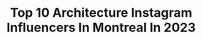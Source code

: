 ---
title: Top 10 Architecture Instagram Influencers In Montreal In 2023
description: >-
  Find top architecture Instagram influencers in Montreal in 2023. Most popular hashtags: #architecture #montreal #canada #instagood.
platform: Instagram
hits: 11
text_top: Identify the top-rated Instagram accounts on inBeat.
text_bottom: Our database has 11 Instagram influencers like this in Montreal, Canada for you to connect with.
profiles:
  - username: "lashedarchitecture"
    fullname: >-
      la Shed architecture
    bio: >-
      Info@lashedarchitecture.com
    location: "Canada"
    followers: 18197
    engagement: 391
    commentsToLikes: 0.007220
    id: ck5qbsn39n7p80i11s7jhsjy2
    verified: false
    hashtags: "#archdaily, #montr, #architecturephotography, #qu"
  - username: "vfal_00"
    fullname: >-
      Vincent
    bio: >-
      ⛔ NO DM 📸 #photography 🇨🇦 #canada 🌎#travel 🎨 #streetart 🍕#food 📱all #pictures are mine ❤️ i hope you enjoy my #gallery
    location: "Canada"
    followers: 3508
    engagement: 1737
    commentsToLikes: 0.050044
    id: ck136wj3e8llz0i191h7utu0n
    verified: false
    hashtags: "#muralpainting, #quebeccity, #montreal, #photodenuit"
  - username: "tomstockdale48"
    fullname: >-
      tom stockdale
    bio: >-
      Montreal Arch 📷...photos are mine...if you're not checking my STORIES then you're only getting half the story☕☕😁 thomas.stockdale@sympatico.ca
    location: "Canada"
    followers: 15472
    engagement: 182
    commentsToLikes: 0.036244
    id: ck13b1pg1t9a60i19ouz9oxgz
    verified: false
    hashtags: "#arkiromantix, #geometrygrammer, #skyscraping, #architecture"
  - username: "mhacalaki"
    fullname: >-
      Mustafa Hacalaki
    bio: >-
      A visual diary. Montréal based graphic artist.
    location: "Canada"
    followers: 21266
    engagement: 491
    commentsToLikes: 0.015897
    id: ck15s9fq4bw8o0i196f7zzyxd
    verified: false
    hashtags: "#fujifilmxseries, #xe4, #xf27, #gominimalmag"
  - username: "adrienwilliamsphotos"
    fullname: >-
      Adrien Williams
    bio: >-
      Architectural photographer newly based in British Columbia | Aspiring ski bum | Encore attaché à Montréal #adrienwilliams
    location: "Canada"
    followers: 7587
    engagement: 289
    commentsToLikes: 0.006568
    id: ck5caj5lzdi9o0i1141pmt06f
    verified: false
    hashtags: "#architecturephotography, #canoncanada, #instagood, #rogertaillibert"
  - username: "blythescottartist"
    fullname: >-
      𝐁𝐋𝐘𝐓𝐇𝐄 𝐒𝐂𝐎𝐓𝐓
    bio: >-
      𝙿𝚛𝚘𝚏𝚎𝚜𝚜𝚒𝚘𝚗𝚊𝚕 𝚖𝚒𝚡𝚎𝚍 𝚖𝚎𝚍𝚒𝚊 𝚊𝚛𝚝𝚒𝚜𝚝 𝚏𝚛𝚘𝚖 🏴󠁧󠁢󠁳󠁣󠁴󠁿 𝚒𝚗 🇨🇦𝚞𝚜𝚒𝚗𝚐 𝚌𝚘𝚕𝚘𝚞𝚛, 𝚝𝚎𝚡𝚝𝚞𝚛𝚎 𝚊𝚗𝚍 𝚖𝚘𝚟𝚎𝚖𝚎𝚗𝚝 𝚝𝚘 𝚌𝚛𝚎𝚊𝚝𝚎 𝚊𝚗 𝚞𝚙𝚕𝚒𝚏𝚝𝚒𝚗𝚐 𝚟𝚒𝚎𝚠 𝚘𝚏 𝚝𝚑𝚎 𝚠𝚘𝚛𝚕𝚍. 𝙶𝚂𝙰 𝚐𝚛𝚊𝚍💕
    location: "Canada"
    followers: 10771
    engagement: 513
    commentsToLikes: 0.062435
    id: ck13bzs71xy5n0i19rjv6v3qn
    verified: false
    hashtags: "#focalpoint, #vendu, #arty, #instaart"
  - username: "julienglobe"
    fullname: >-
      𝙹𝚞𝚕𝚒𝚎𝚗  𝙲𝚘𝚝𝚎
    bio: >-
      Creativity can happen everywhere at anytime - My favourite animal is the sloth 🦥 -👬🔒Taken @androu87 🇨🇦 - Our newest project @flamingochalet 🏗🏡
    location: "Canada"
    followers: 5099
    engagement: 463
    commentsToLikes: 0.025437
    id: ckap73w4tiivm0i781jwxnn2s
    verified: false
    hashtags: "#cottagelife, #goodday, #instanature, #beautifulbc"
  - username: "sidafz"
    fullname: >-
      Sidrah | Toronto Blogger
    bio: >-
      Lifestyle & Travel blogger📍Toronto Sharing my child's autism journey Follow for kids inclusive activities Work with me: DM / 📧 siddyusman@gmail.com
    location: "Canada"
    followers: 13878
    engagement: 115
    commentsToLikes: 0.669998
    id: cks8aqhhiupz50j23q90dq3w1
    verified: false
    hashtags: "#love, #torontocontentcreator, #muslimblogger, #canadianblogger"
  - username: "roderikopop"
    fullname: >-
      Roderiko Pop
    bio: >-
      Singer Songwriter #traveler #boy 🎠⛵✈🚀 Pictures by me without flash 📸 LISTEN TO MY MUSIC 👇🏻
    location: "Canada"
    followers: 30575
    engagement: 272
    commentsToLikes: 0.040830
    id: ckap2r4o8zyh40i78kd9g0zv6
    verified: false
    hashtags: "#mood, #instagood, #monday, #pop"
  - username: "yourdappergoals"
    fullname: >-
      Midhvan Gulati
    bio: >-
      •MENSWEAR• Use #yourdappergoals Businessman/Blogger/Student Based📍- British Columbia, Canada🇨🇦 SNAPCHAT👻- midhvan28
    location: "Canada"
    followers: 47354
    engagement: 266
    commentsToLikes: 0.031125
    id: ck5hqblkfsu3o0i11qym0xxbb
    verified: false
    hashtags: "#reelsindia, #happy, #beautiful, #black"
---